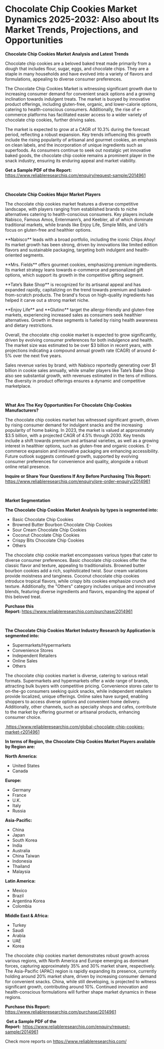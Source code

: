 <p><h1>Chocolate Chip Cookies Market Dynamics 2025-2032: Also about Its Market Trends, Projections, and Opportunities</h1></p><p><strong>Chocolate Chip Cookies Market Analysis and Latest Trends</strong></p>
<p><p>Chocolate chip cookies are a beloved baked treat made primarily from a dough that includes flour, sugar, eggs, and chocolate chips. They are a staple in many households and have evolved into a variety of flavors and formulations, appealing to diverse consumer preferences. </p><p>The Chocolate Chip Cookies Market is witnessing significant growth due to increasing consumer demand for convenient snack options and a growing inclination towards indulgent treats. The market is buoyed by innovative product offerings, including gluten-free, organic, and lower-calorie options, catering to health-conscious consumers. Additionally, the rise of e-commerce platforms has facilitated easier access to a wider variety of chocolate chip cookies, further driving sales. </p><p>The market is expected to grow at a CAGR of 10.3% during the forecast period, reflecting a robust expansion. Key trends influencing this growth include the rising popularity of artisanal and gourmet cookies, an emphasis on clean labels, and the incorporation of unique ingredients such as superfoods. As consumers continue to seek out nostalgic yet innovative baked goods, the chocolate chip cookie remains a prominent player in the snack industry, ensuring its enduring appeal and market viability.</p></p>
<p><strong>Get a Sample PDF of the Report:&nbsp;</strong> <a href="https://www.reliableresearchiq.com/enquiry/request-sample/2014961?utm_campaign=2273&utm_medium=2&utm_source=Github&utm_content=ia&utm_term=14022025&utm_id=chocolate-chip-cookies">https://www.reliableresearchiq.com/enquiry/request-sample/2014961</a></p>
<p>&nbsp;</p>
<p><strong>Chocolate Chip Cookies Major Market Players</strong></p>
<p><p>The chocolate chip cookies market features a diverse competitive landscape, with players ranging from established brands to niche alternatives catering to health-conscious consumers. Key players include Nabisco, Famous Amos, Entenmann’s, and Keebler, all of which dominate traditional markets, while brands like Enjoy Life, Simple Mills, and Udi’s focus on gluten-free and healthier options.</p><p>**Nabisco** leads with a broad portfolio, including the iconic Chips Ahoy! Its market growth has been strong, driven by innovations like limited edition flavors and sustainable packaging, targeting both indulgent and health-oriented segments. </p><p>**Mrs. Fields** offers gourmet cookies, emphasizing premium ingredients. Its market strategy leans towards e-commerce and personalized gift options, which support its growth in the competitive gifting segment.</p><p>**Tate’s Bake Shop** is recognized for its artisanal appeal and has expanded rapidly, capitalizing on the trend towards premium and baked-from-scratch products. The brand's focus on high-quality ingredients has helped it carve out a strong market niche.</p><p>**Enjoy Life** and **Glutino** target the allergy-friendly and gluten-free markets, experiencing increased sales as consumers seek healthier alternatives. Growth in these segments is fueled by rising health awareness and dietary restrictions.</p><p>Overall, the chocolate chip cookie market is expected to grow significantly, driven by evolving consumer preferences for both indulgence and health. The market size was estimated to be over $3 billion in recent years, with projections indicating a compound annual growth rate (CAGR) of around 4-5% over the next five years.</p><p>Sales revenue varies by brand, with Nabisco reportedly generating over $1 billion in cookie sales annually, while smaller players like Tate’s Bake Shop also see substantial growth, with revenues estimated in the tens of millions. The diversity in product offerings ensures a dynamic and competitive marketplace.</p></p>
<p>&nbsp;</p>
<p><strong>What Are The Key Opportunities For Chocolate Chip Cookies Manufacturers?</strong></p>
<p><p>The chocolate chip cookies market has witnessed significant growth, driven by rising consumer demand for indulgent snacks and the increasing popularity of home baking. In 2023, the market is valued at approximately $3.5 billion, with a projected CAGR of 4.5% through 2030. Key trends include a shift towards premium and artisanal varieties, as well as a growing interest in healthier options, such as gluten-free and organic cookies. E-commerce expansion and innovative packaging are enhancing accessibility. Future outlook suggests continued growth, supported by evolving consumer preferences for convenience and quality, alongside a robust online retail presence.</p></p>
<p><strong>Inquire or Share Your Questions If Any Before Purchasing This Report:</strong> <a href="https://www.reliableresearchiq.com/enquiry/pre-order-enquiry/2014961?utm_campaign=2273&utm_medium=2&utm_source=Github&utm_content=ia&utm_term=14022025&utm_id=chocolate-chip-cookies">https://www.reliableresearchiq.com/enquiry/pre-order-enquiry/2014961</a></p>
<p>&nbsp;</p>
<p><strong>Market Segmentation</strong></p>
<p><strong>The Chocolate Chip Cookies Market Analysis by types is segmented into:</strong></p>
<p><ul><li>Basic Chocolate Chip Cookies</li><li>Browned Butter Bourbon Chocolate Chip Cookies</li><li>Sour Cream Chocolate Chip Cookies</li><li>Coconut Chocolate Chip Cookies</li><li>Crispy Bits Chocolate Chip Cookies</li><li>Others</li></ul></p>
<p><p>The chocolate chip cookie market encompasses various types that cater to diverse consumer preferences. Basic chocolate chip cookies offer the classic flavor and texture, appealing to traditionalists. Browned butter bourbon cookies add a rich, sophisticated twist. Sour cream variations provide moistness and tanginess. Coconut chocolate chip cookies introduce tropical flavors, while crispy bits cookies emphasize crunch and texture. Additionally, the "Others" category includes unique and innovative blends, featuring diverse ingredients and flavors, expanding the appeal of this beloved treat.</p></p>
<p><strong>Purchase this Report:&nbsp;</strong><a href="https://www.reliableresearchiq.com/purchase/2014961?utm_campaign=2273&utm_medium=2&utm_source=Github&utm_content=ia&utm_term=14022025&utm_id=chocolate-chip-cookies">https://www.reliableresearchiq.com/purchase/2014961</a></p>
<p>&nbsp;</p>
<p><strong>The Chocolate Chip Cookies Market Industry Research by Application is segmented into:</strong></p>
<p><ul><li>Supermarkets/Hypermarkets</li><li>Convenience Stores</li><li>Independent Retailers</li><li>Online Sales</li><li>Others</li></ul></p>
<p><p>The chocolate chip cookies market is diverse, catering to various retail formats. Supermarkets and hypermarkets offer a wide range of brands, attracting bulk buyers with competitive pricing. Convenience stores cater to on-the-go consumers seeking quick snacks, while independent retailers provide localized, unique offerings. Online sales have surged, enabling shoppers to access diverse options and convenient home delivery. Additionally, other channels, such as specialty shops and cafes, contribute to the market by offering gourmet or artisanal products, enhancing consumer choice.</p></p>
<p><a href="https://www.reliableresearchiq.com/global-chocolate-chip-cookies-market-r2014961?utm_campaign=2273&utm_medium=2&utm_source=Github&utm_content=ia&utm_term=14022025&utm_id=chocolate-chip-cookies">&nbsp;https://www.reliableresearchiq.com/global-chocolate-chip-cookies-market-r2014961</a></p>
<p><strong>In terms of Region, the Chocolate Chip Cookies Market Players available by Region are:</strong></p>
<p>
    <p> <strong> North America: </strong>
        <ul>
            <li>United States</li>
            <li>Canada</li>
        </ul>
        </p> 
    <p> <strong> Europe: </strong>
        <ul>
            <li>Germany</li>
            <li>France</li>
            <li>U.K.</li>
            <li>Italy</li>
            <li>Russia</li>
        </ul>
        </p> 
    <p> <strong> Asia-Pacific: </strong>
        <ul>
            <li>China</li>
            <li>Japan</li>
            <li>South Korea</li>
            <li>India</li>
            <li>Australia</li>
            <li>China Taiwan</li>
            <li>Indonesia</li>
            <li>Thailand</li>
            <li>Malaysia</li>
        </ul>
        </p> 
    <p> <strong> Latin America: </strong>
        <ul>
            <li>Mexico</li>
            <li>Brazil</li>
            <li>Argentina Korea</li>
            <li>Colombia</li>
        </ul>
        </p> 
    <p> <strong> Middle East & Africa: </strong>
        <ul>
            <li>Turkey</li>
            <li>Saudi</li>
            <li>Arabia</li>
            <li>UAE</li>
            <li>Korea</li>
        </ul>
    </p>
    </p>
<p><p>The chocolate chip cookies market demonstrates robust growth across various regions, with North America and Europe emerging as dominant forces, capturing approximately 35% and 30% market share, respectively. The Asia-Pacific (APAC) region is rapidly expanding its presence, currently holding around 20% market share, driven by increasing consumer demand for convenient snacks. China, while still developing, is projected to witness significant growth, contributing around 10%. Continued innovation and health-conscious formulations will further shape market dynamics in these regions.</p></p>
<p><strong>Purchase this Report: </strong><a href="https://www.reliableresearchiq.com/purchase/2014961?utm_campaign=2273&utm_medium=2&utm_source=Github&utm_content=ia&utm_term=14022025&utm_id=chocolate-chip-cookies">https://www.reliableresearchiq.com/purchase/2014961</a></p>
<p>&nbsp;<strong>Get a Sample PDF of the Report:&nbsp;&nbsp;</strong><a href="https://www.reliableresearchiq.com/enquiry/request-sample/2014961?utm_campaign=2273&utm_medium=2&utm_source=Github&utm_content=ia&utm_term=14022025&utm_id=chocolate-chip-cookies">https://www.reliableresearchiq.com/enquiry/request-sample/2014961</a></p>
<p><strong></strong></p>
<p>Check more reports on <a href="https://www.reliableresearchiq.com/?utm_campaign=2273&utm_medium=2&utm_source=Github&utm_content=ia&utm_term=14022025&utm_id=chocolate-chip-cookies">https://www.reliableresearchiq.com/</a></p>